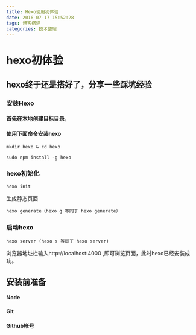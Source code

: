 ```yaml
---
title: Hexo使用初体验
date: 2016-07-17 15:52:28
tags: 博客搭建
categories: 技术整理
---
```

# hexo初体验
## hexo终于还是搭好了，分享一些踩坑经验
### 安装Hexo
#### 首先在本地创建目标目录，
#### 使用下面命令安装hexo
```
mkdir hexo & cd hexo
```
```
sudo npm install -g hexo
```
### hexo初始化
```
hexo init
```
生成静态页面

```
hexo generate（hexo g 等同于 hexo generate）
```
### 启动hexo
```
hexo server (hexo s 等同于 hexo server)
```
浏览器地址栏输入http://localhost:4000 ,即可浏览页面，此时hexo已经安装成功。


## 安装前准备
#### Node
#### Git
#### Github帐号

